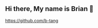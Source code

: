 ## Hi there, My name is Brian 👋 
https://github.com/b-tang
[](https://img.shields.io/badge/Github-Hi-blue)
